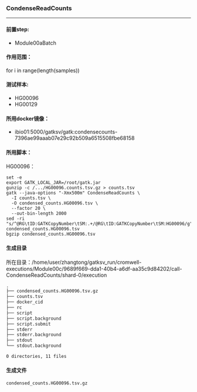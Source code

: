 ### CondenseReadCounts
***
#### 前置step:
+ Module00aBatch
#### 作用范围：
for i in range(length(samples))
#### 测试样本:
+ HG00096
+ HG00129
#### 所用docker镜像：
+ ibio01:5000/gatksv/gatk:condensecounts-7396ae99aaab07e29c92b509a6515508fbe68158
#### 所用脚本：
HG00096：
```xhsell
set -e
export GATK_LOCAL_JAR=/root/gatk.jar
gunzip -c /.../HG00096.counts.tsv.gz > counts.tsv
gatk --java-options "-Xmx500m" CondenseReadCounts \
  -I counts.tsv \
  -O condensed_counts.HG00096.tsv \
  --factor 20 \
  --out-bin-length 2000
sed -ri "s/^@RG\tID:GATKCopyNumber\tSM:.+/@RG\tID:GATKCopyNumber\tSM:HG00096/g" condensed_counts.HG00096.tsv
bgzip condensed_counts.HG00096.tsv
```

#### 生成目录
所在目录：/home/user/zhangtong/gatksv_run/cromwell-executions/Module00c/9689f669-dda1-40b4-a6df-aa35c9d84202/call-CondenseReadCounts/shard-0/execution
```xml
.
├── condensed_counts.HG00096.tsv.gz
├── counts.tsv
├── docker_cid
├── rc
├── script
├── script.background
├── script.submit
├── stderr
├── stderr.background
├── stdout
└── stdout.background

0 directories, 11 files
```
#### 生成文件
```
condensed_counts.HG00096.tsv.gz
```